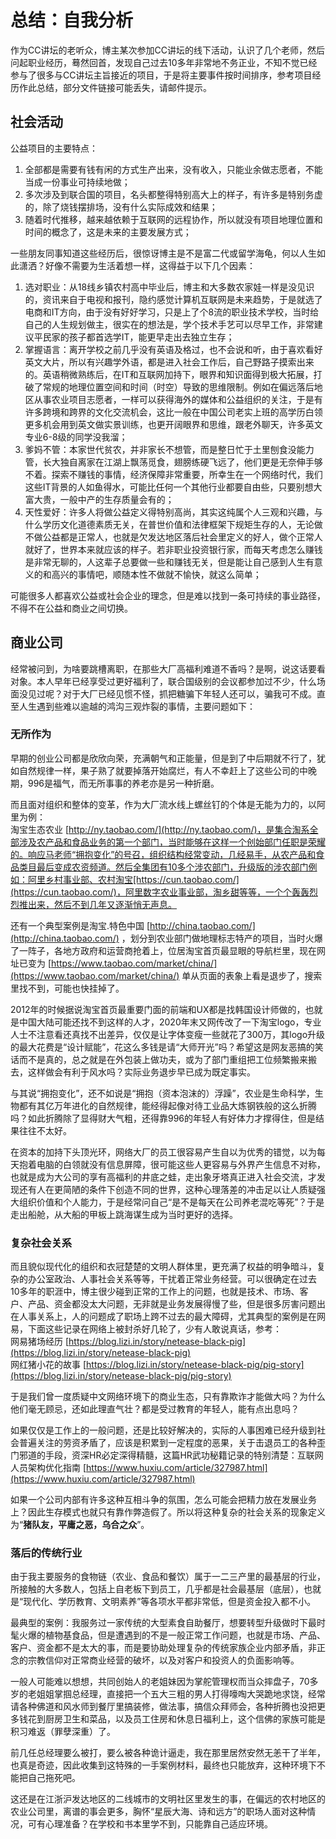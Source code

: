 # 总结：自我分析

作为CC讲坛的老听众，博主某次参加CC讲坛的线下活动，认识了几个老师，然后问起职业经历，蓦然回首，发现自己过去10多年非常地不务正业，不知不觉已经参与了很多与CC讲坛主旨接近的项目，于是将主要事件按时间排序，参考项目经历作此总结，部分文件链接可能丢失，请邮件提示。

## 社会活动

公益项目的主要特点：

1. 全部都是需要有钱有闲的方式生产出来，没有收入，只能业余做志愿者，不能当成一份事业可持续地做；
2. 多次涉及到联合国的项目，名头都整得特别高大上的样子，有许多是特别务虚的，除了烧钱摆排场，没有什么实际成效和结果；
3. 随着时代推移，越来越依赖于互联网的远程协作，所以就没有项目地理位置和时间的概念了，这是未来的主要发展方式；

一些朋友同事知道这些经历后，很惊讶博主是不是富二代或留学海龟，何以人生如此潇洒？好像不需要为生活着想一样，这得益于以下几个因素：

1. 选对职业：从18线乡镇农村高中毕业后，博主和大多数农家娃一样是没见识的，资讯来自于电视和报刊，隐约感觉计算机互联网是未来趋势，于是就选了电商和IT方向，由于没有好好学习，只是上了个8流的职业技术学校，当时给自己的人生规划做主，很实在的想法是，学个技术手艺可以尽早工作，非常建议平民家的孩子都首选学IT，能更早走出去独立生存； 
2. 掌握语言：离开学校之前几乎没有英语及格过，也不会说和听，由于喜欢看好英文大片，所以有兴趣学外语，都是进入社会工作后，自己野路子摸索出来的。英语稍微熟练后，在IT和互联网加持下，眼界和知识面得到极大拓展，打破了常规的地理位置空间和时间（时空）导致的思维限制。例如在偏远落后地区从事农业项目志愿者，一样可以获得海外的媒体和公益组织的关注，于是有许多跨境和跨界的文化交流机会，这比一般在中国公司老实上班的高学历白领更多机会用到英文做实景训练，也更开阔眼界和思维，跟老外聊天，许多英文专业6-8级的同学没我溜； 
3. 爹妈不管：本家世代贫农，并非家长不想管，而是整日忙于土里刨食没能力管，长大独自离家在江湖上飘荡觅食，翅膀练硬飞远了，他们更是无奈伸手够不着。探索不赚钱的事情，经济保障非常重要，所幸生在一个网络时代，我们这些IT背景的人如鱼得水，可能比任何一个其他行业都要自由些，只要别想大富大贵，一般中产的生存质量会有的； 
4. 天性爱好：许多人将做公益定义得特别高尚，其实这纯属个人三观和兴趣，与什么学历文化道德素质无关，在普世价值和法律框架下规矩生存的人，无论做不做公益都是正常人，也就是欠发达地区落后社会里定义的好人，做个正常人就好了，世界本来就应该的样子。若非职业投资银行家，而每天考虑怎么赚钱是非常无聊的，人这辈子总要做一些和赚钱无关，但是能让自己感到人生有意义的和高兴的事情吧，顺随本性不做就不愉快，就这么简单；

可能很多人都喜欢公益或社会企业的理念，但是难以找到一条可持续的事业路径，不得不在公益和商业之间切换。

## 商业公司

经常被问到，为啥要跳槽离职，在那些大厂高福利难道不香吗？是啊，说这话要看对象。本人早年已经享受过更好福利了，联合国级别的会议都参加过不少，什么场面没见过呢？对于大厂已经见惯不怪，抓把糖骗下年轻人还可以，骗我可不成。直至人生遇到些难以逾越的鸿沟三观炸裂的事情，主要问题如下：  


### 无所作为

早期的创业公司都是欣欣向荣，充满朝气和正能量，但是到了中后期就不行了，犹如自然规律一样，果子熟了就要掉落开始腐烂，有人不幸赶上了这些公司的中晚期，996是福气，而无所事事的养老亦是另一种折磨。  
  
而且面对组织和整体的变革，作为大厂流水线上螺丝钉的个体是无能为力的，以阿里为例：  
淘宝生态农业 [http://ny.taobao.com/](http://ny.taobao.com/)，是集合淘系全部涉及农产品和食品业务的第一个部门，当时能够在这样一个创始部门任职是荣耀的。响应马老师“拥抱变化”的号召，组织结构经常变动，几经易手，从农产品和食品类目最后变成农资频道。然后全集团有10多个涉农部门，升级版的涉农部门例如：阿里乡村事业部、农村淘宝[https://cun.taobao.com/](https://cun.taobao.com/)，阿里数字农业事业部，淘乡甜等等，一个个轰轰烈烈推出来，然后不到几年又逐渐悄无声息。

还有一个典型案例是淘宝.特色中国 [http://china.taobao.com/](http://china.taobao.com/) ，划分到农业部门做地理标志特产的项目，当时火爆了一阵子，各地方政府和运营商抢着上，位居淘宝首页最显眼的导航栏里，现在网址已变为 [https://www.taobao.com/market/china/](https://www.taobao.com/market/china/) 单从页面的表象上看是退步了，搜索里找不到，可能也快挂掉了。

2012年的时候据说淘宝首页最重要门面的前端和UX都是找韩国设计师做的，也就是中国大陆可能还找不到这样的人才，2020年末又网传改了一下淘宝logo，专业人士不注意看还真找不出差异，仅仅是让字体变瘦一些就花了300万，其logo升级的最大花费是“设计赋能”，花这么多钱是请“大师开光”吗？希望这是网友恶搞的笑话而不是真的，总之就是在外包装上做功夫，或为了部门重组把工位频繁搬来搬去，这样做会有利于风水吗？实际业务退步早已成为既定事实。

与其说“拥抱变化”，还不如说是“拥抱（资本泡沫的）浮躁”，农业是生命科学，生物都有其亿万年进化的自然规律，能经得起像对待工业品大炼钢铁般的这么折腾吗？如此折腾除了显得财大气粗，还得靠996的年轻人有好体力才撑得住，但是结果往往不太好。  
  
在资本的加持下头顶光环，网络大厂的员工很容易产生自以为优秀的错觉，以为每天抱着电脑的白领就没有信息屏障，很可能这些人更容易与外界产生信息不对称，也就是成为大公司的享有高福利的井底之蛙，走出象牙塔真正进入社会交流，才发现还有人在更简陋的条件下创造不同的世界，这种心理落差的冲击足以让人质疑强大组织价值和个人能力，于是经常问自己“是不是每天在公司养老混吃等死”？于是走出船舱，从大船的甲板上跳海谋生成为当时更好的选择。  


### 复杂社会关系

而且貌似现代化的组织和衣冠楚楚的文明人群体里，更充满了权益的明争暗斗，复杂的办公室政治、人事社会关系等等，干扰着正常业务经营。可以很确定在过去10多年的职涯中，博主很少碰到正常的工作上的问题，也就是技术、市场、客户、产品、资金都没太大问题，无非就是业务发展得慢了些，但是很多厉害问题出在人事关系上，人的问题成了职场上跨不过去的最大障碍，尤其典型的案例是在网易，下面这些记录在网络上被封杀好几轮了，少有人敢说真话，参考：  
网易猪场经历 [https://blog.lizi.in/story/netease-black-pig](https://blog.lizi.in/story/netease-black-pig)  
网红猪小花的故事 [https://blog.lizi.in/story/netease-black-pig/pig-story](https://blog.lizi.in/story/netease-black-pig/pig-story)

于是我们曾一度质疑中文网络环境下的商业生态，只有靠欺诈才能做大吗？为什么他们毫无顾忌，还如此理直气壮？都是受过教育的年轻人，能有点出息吗？  
  
如果仅仅是工作上的一般问题，还是比较好解决的，实际的人事困难已经升级到社会普遍关注的劳资矛盾了，应该是积累到一定程度的恶果，关于击退员工的各种歪门邪道的手段，资深HR必定深得精髓，这篇HR武功秘籍记录的特别清楚：互联网人员架构优化指南 [https://www.huxiu.com/article/327987.html](https://www.huxiu.com/article/327987.html)

如果一个公司内部有许多这种互相斗争的氛围，怎么可能会把精力放在发展业务上？因此生存模式也就只有靠作弊造假了。所以将这种复杂的社会关系的现象定义为“**猪队友，平庸之恶，乌合之众**”。



### 落后的传统行业

由于我主要服务的食物链（农业、食品和餐饮）属于一二三产里的最基层的行业，所接触的大多数人，包括上自老板下到员工，几乎都是社会最基层（底层），也就是“现代化、学历教育、文明素养”等各项水平都非常低，但是资金投入都不小。

最典型的案例：我服务过一家传统的大型素食自助餐厅，想要转型升级做时下最时髦火爆的植物基食品，但是遭遇到的不是一般正常工作问题，也就是市场、产品、客户、资金都不是太大的事，而是要协助处理复杂的传统家族企业内部矛盾，非正念的宗教信仰对正常商业经营的破坏，以及对客户和投资人的负面影响等。

一般人可能难以想想，共同创始人的老姐妹因为掌舵管理权而当众摔盘子，70多岁的老姐姐掌掴总经理，直接把一个五大三粗的男人打得嚎啕大哭跪地求饶，经常请各种佛道和风水师到餐厅里搞装修，做法事，搞信众拜师会，各种折腾也没把更多钱花到厨房卫生和菜品，以及员工住房和休息日福利上，这个信佛的家族可能是积习难返（罪孽深重）了。

前几任总经理要么被打，要么被各种诡计逼走，我在那里居然安然无恙干了半年，也真是奇迹，因此收集到这特殊的一手案例材料，最终也只能放弃，这种环境下不能把自己拖死吧。

这还是在江浙沪发达地区的二线城市的文明社区里发生的事，在偏远的农村地区的农业公司里，离谱的事会更多，胸怀“星辰大海、诗和远方”的职场人面对这种情况，可有心理准备？在学校和书本里学不到，只能靠自己适应环境。

